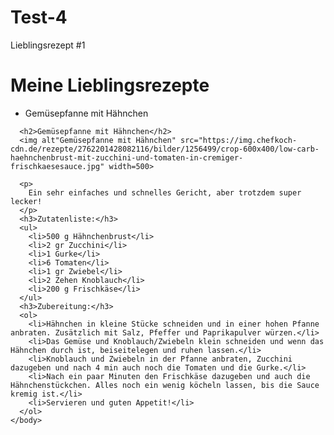 # Test-4
Lieblingsrezept #1
<!DOCTYPE html>
  <html lang="de">
    <head>
      <meta charset="uft-8">
      <title> Meine Lieblingsrezepte - Modul 1</title>
    </head>
    <body>
      <h1> Meine Lieblingsrezepte </h1>
      <ul>
        <li>Gemüsepfanne mit Hähnchen</li>
      </ul>
      
      <h2>Gemüsepfanne mit Hähnchen</h2>
      <img alt"Gemüsepfanne mit Hähnchen" src="https://img.chefkoch-cdn.de/rezepte/2762201428082116/bilder/1256499/crop-600x400/low-carb-haehnchenbrust-mit-zucchini-und-tomaten-in-cremiger-frischkaesesauce.jpg" width=500>
      
      <p> 
        Ein sehr einfaches und schnelles Gericht, aber trotzdem super lecker!
      </p>
      <h3>Zutatenliste:</h3>
      <ul> 
        <li>500 g Hähnchenbrust</li>
        <li>2 gr Zucchini</li>
        <li>1 Gurke</li>
        <li>6 Tomaten</li>
        <li>1 gr Zwiebel</li>
        <li>2 Zehen Knoblauch</li>
        <li>200 g Frischkäse</li>
      </ul>
      <h3>Zubereitung:</h3>
      <ol>
        <li>Hähnchen in kleine Stücke schneiden und in einer hohen Pfanne anbraten. Zusätzlich mit Salz, Pfeffer und Paprikapulver würzen.</li>
        <li>Das Gemüse und Knoblauch/Zwiebeln klein schneiden und wenn das Hähnchen durch ist, beiseitelegen und ruhen lassen.</li>
        <li>Knoblauch und Zwiebeln in der Pfanne anbraten, Zucchini dazugeben und nach 4 min auch noch die Tomaten und die Gurke.</li>
        <li>Nach ein paar Minuten den Frischkäse dazugeben und auch die Hähnchenstückchen. Alles noch ein wenig köcheln lassen, bis die Sauce kremig ist.</li>
        <li>Servieren und guten Appetit!</li>
      </ol>
    </body>
 </html>
